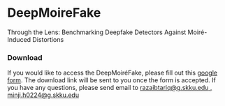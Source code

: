 # DeepMoireFake
Through the Lens: Benchmarking Deepfake Detectors Against Moiré-Induced Distortions

### Download

If you would like to access the DeepMoiréFake, please fill out this [google form](https://forms.gle/QVrEyB5FtyT9Qgke7). The download link will be sent to you once the form is accepted. If you have any questions, please send email to [razaibtariq@g.skku.edu , minji.h0224@g.skku.edu]()
